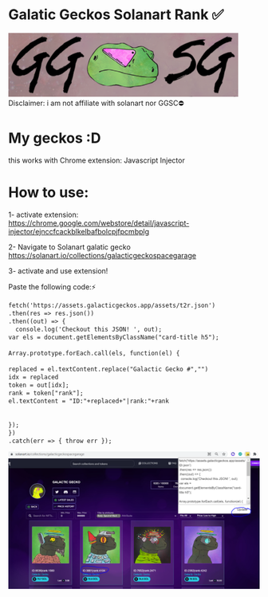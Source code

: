 # Galatic Geckos Solanart Rank ✅
![Logo](https://github.com/reguengos/galaticgeckosolanartrank/blob/main/logoggs.PNG)
Disclaimer: i am not affiliate with solanart nor GGSC⛔

# My geckos :D

this works with Chrome extension:
Javascript Injector

# How to use:
1- activate extension:
https://chrome.google.com/webstore/detail/javascript-injector/ejnccfcackblkelbafbolcpjfpcmbplg

2- Navigate to Solanart galatic gecko 
https://solanart.io/collections/galacticgeckospacegarage

3- activate and use extension!

Paste the following code:⚡
```
fetch('https://assets.galacticgeckos.app/assets/t2r.json')
.then(res => res.json())
.then((out) => {
  console.log('Checkout this JSON! ', out);
var els = document.getElementsByClassName("card-title h5");

Array.prototype.forEach.call(els, function(el) {

replaced = el.textContent.replace("Galactic Gecko #","")
idx = replaced
token = out[idx];
rank = token["rank"];
el.textContent = "ID:"+replaced+"|rank:"+rank


});
})
.catch(err => { throw err });

```

![Instructions](https://github.com/reguengos/galaticgeckosolanartrank/blob/main/instructions.PNG)
